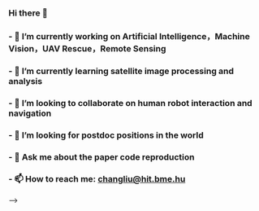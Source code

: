 ### Hi there 👋
### - 🔭 I’m currently working on Artificial Intelligence，Machine Vision，UAV Rescue，Remote Sensing
### - 🌱 I’m currently learning satellite image processing and analysis
### - 👯 I’m looking to collaborate on human robot interaction and navigation
### - 🤔 I’m looking for postdoc positions in the world
### - 💬 Ask me about the paper code reproduction
### - 📫 How to reach me: changliu@hit.bme.hu
-->

<!--
**Cuki-Chang/Cuki-Chang** is a ✨ _special_ ✨ repository because its `README.md` (this file) appears on your GitHub profile.

Here are some ideas to get you started:


